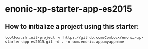 # enonic-xp-starter-app-es2015

## How to initialize a project using this starter:

    toolbox.sh init-project -r https://github.com/ComLock/enonic-xp-starter-app-es2015.git -d . -n com.enonic.app.myappname
